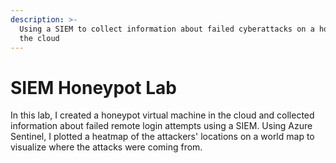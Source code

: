 ```yaml
---
description: >-
  Using a SIEM to collect information about failed cyberattacks on a honeypot in
  the cloud
---
```


# SIEM Honeypot Lab

In this lab, I created a honeypot virtual machine in the cloud and collected information about failed remote login attempts using a SIEM. Using Azure Sentinel, I plotted a heatmap of the attackers' locations on a world map to visualize where the attacks were coming from.
